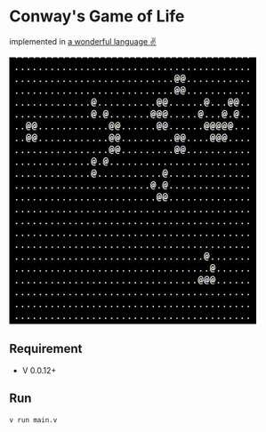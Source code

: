 # Conway's Game of Life

implemented in [a wonderful language :v:](//vlang.io)

![](v-gun.gif)


## Requirement
- V 0.0.12+

## Run
```v
v run main.v
```

